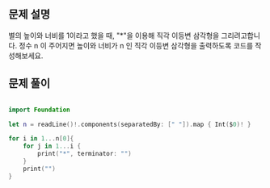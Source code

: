 ## 문제 설명
 별의 높이와 너비를 1이라고 했을 때, "*"을 이용해 직각 이등변 삼각형을 그리려고합니다. 정수 n 이 주어지면 높이와 너비가 n 인 직각 이등변 삼각형을 출력하도록 코드를 작성해보세요.
<br>

## 문제 풀이

```swift

import Foundation

let n = readLine()!.components(separatedBy: [" "]).map { Int($0)! }

for i in 1...n[0]{
    for j in 1...i {
        print("*", terminator: "")
    }
    print("")
}
```
